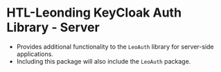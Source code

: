 # HTL-Leonding KeyCloak Auth Library - Server

- Provides additional functionality to the `LeoAuth` library for server-side applications.
- Including this package will also include the `LeoAuth` package.